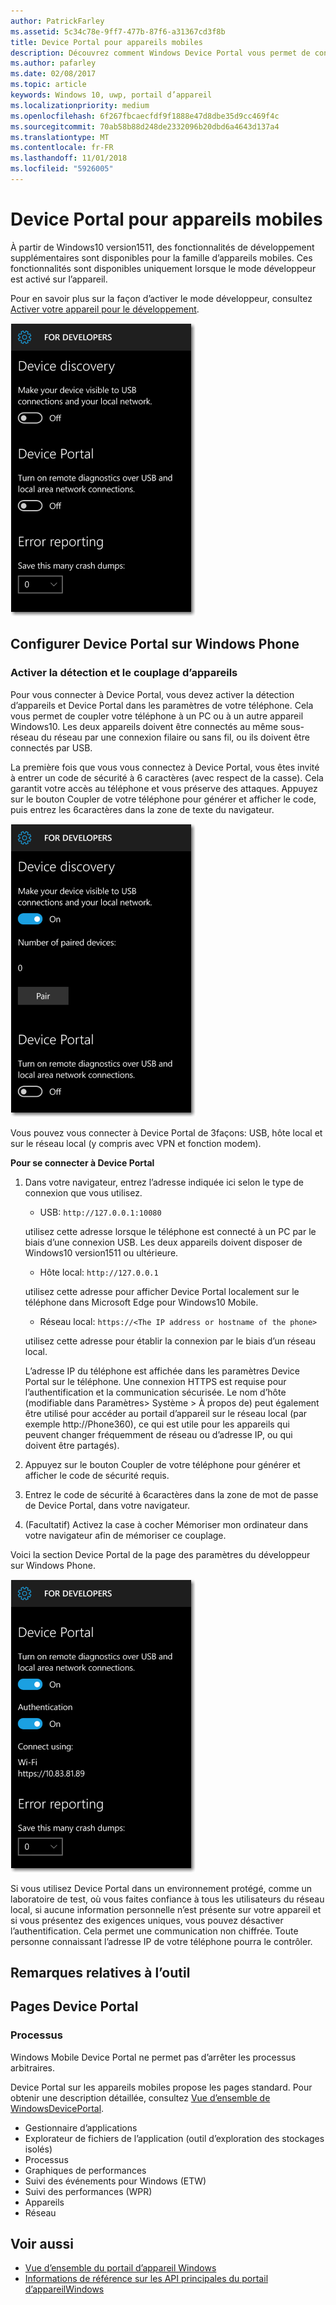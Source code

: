 ```yaml
---
author: PatrickFarley
ms.assetid: 5c34c78e-9ff7-477b-87f6-a31367cd3f8b
title: Device Portal pour appareils mobiles
description: Découvrez comment Windows Device Portal vous permet de configurer et de gérer à distance votre appareil mobile.
ms.author: pafarley
ms.date: 02/08/2017
ms.topic: article
keywords: Windows 10, uwp, portail d’appareil
ms.localizationpriority: medium
ms.openlocfilehash: 6f267fbcaecfdf9f1888e47d8dbe35d9cc469f4c
ms.sourcegitcommit: 70ab58b88d248de2332096b20dbd6a4643d137a4
ms.translationtype: MT
ms.contentlocale: fr-FR
ms.lasthandoff: 11/01/2018
ms.locfileid: "5926005"
---
```

# <a name="device-portal-for-mobile"></a>Device Portal pour appareils mobiles

À partir de Windows10 version1511, des fonctionnalités de développement supplémentaires sont disponibles pour la famille d’appareils mobiles. Ces fonctionnalités sont disponibles uniquement lorsque le mode développeur est activé sur l’appareil.

Pour en savoir plus sur la façon d’activer le mode développeur, consultez [Activer votre appareil pour le développement](../get-started/enable-your-device-for-development.md).

![Paramètres de Device Portal](images/device-portal/mob-dev-mode-options.png)

## <a name="set-up-device-portal-on-windows-phone"></a>Configurer Device Portal sur Windows Phone

### <a name="turn-on-device-discovery-and-pairing"></a>Activer la détection et le couplage d’appareils

Pour vous connecter à Device Portal, vous devez activer la détection d’appareils et Device Portal dans les paramètres de votre téléphone. Cela vous permet de coupler votre téléphone à un PC ou à un autre appareil Windows10. Les deux appareils doivent être connectés au même sous-réseau du réseau par une connexion filaire ou sans fil, ou ils doivent être connectés par USB.

La première fois que vous vous connectez à Device Portal, vous êtes invité à entrer un code de sécurité à 6 caractères (avec respect de la casse). Cela garantit votre accès au téléphone et vous préserve des attaques. Appuyez sur le bouton Coupler de votre téléphone pour générer et afficher le code, puis entrez les 6caractères dans la zone de texte du navigateur.

![Paramètres de détection d’appareils en mode développeur](images/device-portal/mob-dev-mode-pairing.png)

Vous pouvez vous connecter à Device Portal de 3façons: USB, hôte local et sur le réseau local (y compris avec VPN et fonction modem).

**Pour se connecter à Device Portal**

1. Dans votre navigateur, entrez l’adresse indiquée ici selon le type de connexion que vous utilisez.

    - USB: `http://127.0.0.1:10080`

    utilisez cette adresse lorsque le téléphone est connecté à un PC par le biais d’une connexion USB. Les deux appareils doivent disposer de Windows10 version1511 ou ultérieure.
    
    - Hôte local: `http://127.0.0.1`

    utilisez cette adresse pour afficher Device Portal localement sur le téléphone dans Microsoft Edge pour Windows10 Mobile.
    
    - Réseau local: `https://<The IP address or hostname of the phone>`

    utilisez cette adresse pour établir la connexion par le biais d’un réseau local.

    L’adresse IP du téléphone est affichée dans les paramètres Device Portal sur le téléphone. Une connexion HTTPS est requise pour l’authentification et la communication sécurisée. Le nom d’hôte (modifiable dans Paramètres> Système > À propos de) peut également être utilisé pour accéder au portail d’appareil sur le réseau local (par exemple http://Phone360), ce qui est utile pour les appareils qui peuvent changer fréquemment de réseau ou d’adresse IP, ou qui doivent être partagés). 

2. Appuyez sur le bouton Coupler de votre téléphone pour générer et afficher le code de sécurité requis.

3. Entrez le code de sécurité à 6caractères dans la zone de mot de passe de Device Portal, dans votre navigateur.

4. (Facultatif) Activez la case à cocher Mémoriser mon ordinateur dans votre navigateur afin de mémoriser ce couplage.

Voici la section Device Portal de la page des paramètres du développeur sur Windows Phone.

![Paramètres de Device Portal](images/device-portal/mob-dev-mode-portal.png)

Si vous utilisez Device Portal dans un environnement protégé, comme un laboratoire de test, où vous faites confiance à tous les utilisateurs du réseau local, si aucune information personnelle n’est présente sur votre appareil et si vous présentez des exigences uniques, vous pouvez désactiver l’authentification. Cela permet une communication non chiffrée. Toute personne connaissant l’adresse IP de votre téléphone pourra le contrôler.

## <a name="tool-notes"></a>Remarques relatives à l’outil

## <a name="device-portal-pages"></a>Pages Device Portal
### <a name="processes"></a>Processus

Windows Mobile Device Portal ne permet pas d’arrêter les processus arbitraires. 

Device Portal sur les appareils mobiles propose les pages standard. Pour obtenir une description détaillée, consultez [Vue d’ensemble de WindowsDevicePortal](device-portal.md).

- Gestionnaire d’applications
- Explorateur de fichiers de l’application (outil d’exploration des stockages isolés)
- Processus
- Graphiques de performances
- Suivi des événements pour Windows (ETW)
- Suivi des performances (WPR) 
- Appareils
- Réseau

## <a name="see-also"></a>Voir aussi

* [Vue d’ensemble du portail d’appareil Windows](device-portal.md)
* [Informations de référence sur les API principales du portail d’appareilWindows](https://docs.microsoft.com/windows/uwp/debug-test-perf/device-portal-api-core)